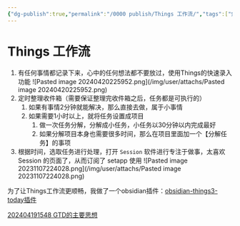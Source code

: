 ```yaml
---
{"dg-publish":true,"permalink":"/0000 publish/Things 工作流/","tags":["效率","tools","things3"],"noteIcon":"2","created":"2023-10-09T17:10:00+08:00","updated":"2025-01-24T04:48:23+08:00"}
---
```



# Things 工作流

1. 有任何事情都记录下来，心中的任何想法都不要放过，使用Things的快速录入功能 ![Pasted image 20240420225952.png](/img/user/attachs/Pasted image 20240420225952.png)
2. 定时整理收件箱（需要保证整理完收件箱之后，任务都是可执行的） 
	1. 如果有事情2分钟就能解决，那么直接去做，属于小事情
	2. 如果需要1小时以上，就将任务设置成项目
		1. 做一次任务分解，分解成小任务，小任务以30分钟以内完成最好
		2. 如果分解项目本身也需要很多时间，那么在项目里面加一个【分解任务】的事项
3. 根据时间，选取任务进行处理，打开 `Session` 软件进行专注于做事，太喜欢 Session 的页面了，从而订阅了 setapp 使用  ![Pasted image 20231107224028.png](/img/user/attachs/Pasted image 20231107224028.png)

为了让Things工作流更顺畅，我做了一个obsidian插件：[obsidian-things3-today插件](obsidian-things3-today插件.md)

[202404191548 GTD的主要思想](202404191548%20GTD%E7%9A%84%E4%B8%BB%E8%A6%81%E6%80%9D%E6%83%B3.md)
